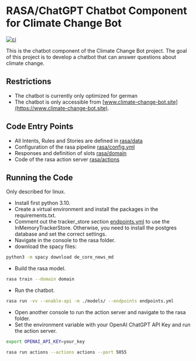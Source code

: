 # RASA/ChatGPT Chatbot Component for Climate Change Bot

[![ci](https://github.com/climate-change-bot/chatbot/actions/workflows/ci.yml/badge.svg)](https://github.com/climate-change-bot/chatbot/actions/workflows/ci.yml)

This is the chatbot component of the Climate Change Bot project. The goal of this project is to develop a chatbot that
can answer questions about climate change.

## Restrictions

- The chatbot is currently only optimized for german
- The chatbot is only accessible from [www.climate-change-bot.site](https://www.climate-change-bot.site).

## Code Entry Points

- All Intents, Rules and Stories are defined in [rasa/data](rasa/data)
- Configuration of the rasa pipeline [rasa/config.yml](rasa/config.yml)
- Responses and definition of slots [rasa/domain](rasa/domain)
- Code of the rasa action server [rasa/actions](rasa/actions)

## Running the Code

Only described for linux. 

- Install first python 3.10.
- Create a virtual environment and install the packages in the requirements.txt.
- Comment out the tracker_store section [endpoints.yml](rasa/endpoints.yml) to use the InMemoryTrackerStore. Otherwise, you need to install the postgres database and set the correct settings.
- Navigate in the console to the rasa folder.
- download the spacy files:
```bash 
python3 -m spacy download de_core_news_md
```
- Build the rasa model.
```bash 
rasa train --domain domain
```
- Run the chatbot.
```bash 
rasa run -vv --enable-api -m ./models/ --endpoints endpoints.yml
```
- Open another console to run the action server and navigate to the rasa folder.
- Set the environment variable with your OpenAI ChatGPT API Key and run the action server.
```bash 
export OPENAI_API_KEY=your_key

rasa run actions --actions actions --port 5055
```
